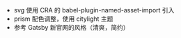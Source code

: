 - svg 使用 CRA 的 babel-plugin-named-asset-import 引入
- prism 配色调整，使用 citylight 主题
- 参考 Gatsby 新官网的风格（清爽，简约）
